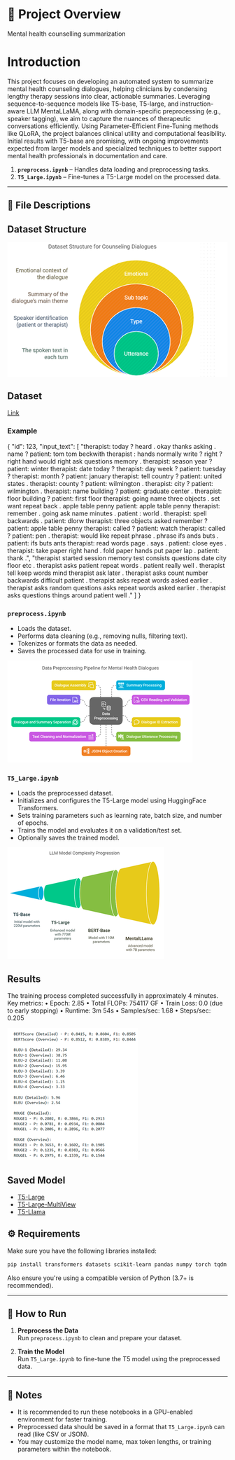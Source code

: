 # 📘 Project Overview

Mental health counselling summarization

# Introduction
This project focuses on developing an automated system to summarize mental health counseling dialogues, helping clinicians by condensing lengthy therapy sessions into clear, actionable summaries. Leveraging sequence-to-sequence models like T5-base, T5-large, and instruction-aware LLM MentaLLaMA, along with domain-specific preprocessing (e.g., speaker tagging), we aim to capture the nuances of therapeutic conversations efficiently. Using Parameter-Efficient Fine-Tuning methods like QLoRA, the project balances clinical utility and computational feasibility. Initial results with T5-base are promising, with ongoing improvements expected from larger models and specialized techniques to better support mental health professionals in documentation and care.



1. **`preprocess.ipynb`** – Handles data loading and preprocessing tasks.
2. **`T5_Large.ipynb`** – Fine-tunes a T5-Large model on the processed data.

---

## 📁 File Descriptions

## Dataset Structure
![image](images/DATA.png)

## Dataset
[Link](https://drive.google.com/file/d/1CbichQBDeWvBCy6FxQpiXIHB-390wZIL/view?usp=sharing)

### Example
{
 "id": 123,
 "input_text": [
 "therapist: today ? heard . okay thanks asking .
 name ? patient: tom tom beckwith therapist
 : hands normally write ? right ? right hand
 would right ask questions memory .
 therapist: season year ? patient: winter
 therapist: date today ? therapist: day week
 ? patient: tuesday ? therapist: month ?
 patient: january therapist: tell country ?
 patient: united states . therapist: county
 ? patient: wilmington . therapist: city ?
 patient: wilmington . therapist: name
 building ? patient: graduate center .
 therapist: floor building ? patient: first
 floor therapist: going name three objects .
 set want repeat back . apple table penny
 patient: apple table penny therapist:
 remember . going ask name minutes . patient
 : world . therapist: spell backwards .
 patient: dlorw therapist: three objects
 asked remember ? patient: apple table penny
 therapist: called ? patient: watch
 therapist: called ? patient: pen .
 therapist: would like repeat phrase .
 phrase ifs ands buts . patient: ifs buts
 ants therapist: read words page . says .
 patient: close eyes . therapist: take paper
 right hand . fold paper hands put paper
 lap . patient: thank .",
 "therapist started session memory test consists
 questions date city floor etc . therapist
 asks patient repeat words . patient really
 well . therapist tell keep words mind
 therapist ask later . therapist asks count
 number backwards difficult patient .
 therapist asks repeat words asked earlier .
 therapist asks random questions asks
 repeat words asked earlier . therapist asks
 questions things around patient well ."
 ]
 }

### `preprocess.ipynb`

- Loads the dataset.
- Performs data cleaning (e.g., removing nulls, filtering text).
- Tokenizes or formats the data as needed.
- Saves the processed data for use in training.
  
![image](images/DATA2.png)

### `T5_Large.ipynb`

- Loads the preprocessed dataset.
- Initializes and configures the T5-Large model using HuggingFace Transformers.
- Sets training parameters such as learning rate, batch size, and number of epochs.
- Trains the model and evaluates it on a validation/test set.
- Optionally saves the trained model.

![image](images/DATA3.png)

## Results
The training process completed successfully in approximately
 4 minutes. Key metrics:
 • Epoch: 2.85
 • Total FLOPs: 754117 GF
 • Train Loss: 0.0 (due to early stopping)
 • Runtime: 3m 54s
 • Samples/sec: 1.68
 • Steps/sec: 0.205
 
 ![image](images/DATA4.png)

 ## Saved Model
 - [T5-Large](https://drive.google.com/file/d/1Ng7gzYs0lFV9jBOgx19CTPR89KPJYtmc/view?usp=sharing)
 - [T5-Large-MultiView](https://drive.google.com/file/d/1vSsd-A5oeSUXaRgULOflhSia07OoDaAz/view?usp=sharing)
 - [T5-Llama](https://drive.google.com/file/d/120AcjMxSVV4YfB2cYt4goVbG-fP-lOiW/view?usp=sharing)

## ⚙️ Requirements

Make sure you have the following libraries installed:

```bash
pip install transformers datasets scikit-learn pandas numpy torch tqdm
```

Also ensure you're using a compatible version of Python (3.7+ is recommended).

---

## 🚀 How to Run

1. **Preprocess the Data**  
   Run `preprocess.ipynb` to clean and prepare your dataset.

2. **Train the Model**  
   Run `T5_Large.ipynb` to fine-tune the T5 model using the preprocessed data.

---

## 📌 Notes

- It is recommended to run these notebooks in a GPU-enabled environment for faster training.
- Preprocessed data should be saved in a format that `T5_Large.ipynb` can read (like CSV or JSON).
- You may customize the model name, max token lengths, or training parameters within the notebook.
